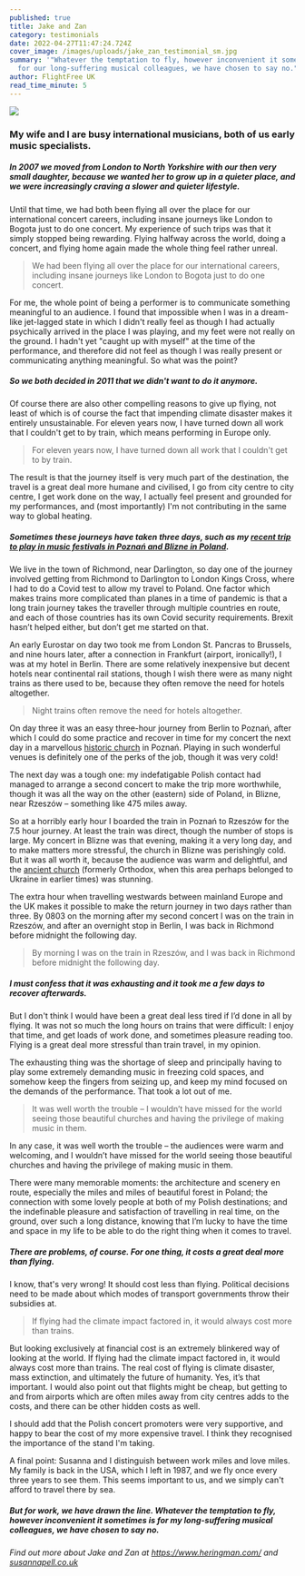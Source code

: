 ```yaml
---
published: true
title: Jake and Zan
category: testimonials
date: 2022-04-27T11:47:24.724Z
cover_image: /images/uploads/jake_zan_testimonial_sm.jpg
summary: '"Whatever the temptation to fly, however inconvenient it sometimes is
  for our long-suffering musical colleagues, we have chosen to say no." '
author: FlightFree UK
read_time_minute: 5
---
```

![](/images/uploads/jake-and-zan-testimonial.jpg)

### My wife and I are busy international musicians, both of us early music specialists.

##### In 2007 we moved from London to North Yorkshire with our then very small daughter, because we wanted her to grow up in a quieter place, and we were increasingly craving a slower and quieter lifestyle. 

Until that time, we had both been flying all over the place for our international concert careers, including insane journeys like London to Bogota just to do one concert. My experience of such trips was that it simply stopped being rewarding. Flying halfway across the world, doing a concert, and flying home again made the whole thing feel rather unreal. 

> We had been flying all over the place for our international careers, including insane journeys like London to Bogota just to do one concert.

For me, the whole point of being a performer is to communicate something meaningful to an audience. I found that impossible when I was in a dream-like jet-lagged state in which I didn't really feel as though I had actually psychically arrived in the place I was playing, and my feet were not really on the ground. I hadn't yet "caught up with myself" at the time of the performance, and therefore did not feel as though I was really present or communicating anything meaningful. So what was the point?

##### So we both decided in 2011 that we didn't want to do it anymore.

Of course there are also other compelling reasons to give up flying, not least of which is of course the fact that impending climate disaster makes it entirely unsustainable. For eleven years now, I have turned down all work that I couldn't get to by train, which means performing in Europe only. 

> For eleven years now, I have turned down all work that I couldn't get to by train.

The result is that the journey itself is very much part of the destination, the travel is a great deal more humane and civilised, I go from city centre to city centre, I get work done on the way, I actually feel present and grounded for my performances, and (most importantly) I'm not contributing in the same way to global heating. 

##### Sometimes these journeys have taken three days, such as my [recent trip to play in music festivals in Poznań and Blizne in Poland](https://threadreaderapp.com/thread/1445032917848268800.html). 

We live in the town of Richmond, near Darlington, so day one of the journey involved getting from Richmond to Darlington to London Kings Cross, where I had to do a Covid test to allow my travel to Poland. One factor which makes trains more complicated than planes in a time of pandemic is that a long train journey takes the traveller through multiple countries en route, and each of those countries has its own Covid security requirements. Brexit hasn’t helped either, but don’t get me started on that.

An early Eurostar on day two took me from London St. Pancras to Brussels, and nine hours later, after a connection in Frankfurt (airport, ironically!), I was at my hotel in Berlin. There are some relatively inexpensive but decent hotels near continental rail stations, though I wish there were as many night trains as there used to be, because they often remove the need for hotels altogether.

> Night trains often remove the need for hotels altogether.

On day three it was an easy three-hour journey from Berlin to Poznań, after which I could do some practice and recover in time for my concert the next day in a marvellous [historic church](https://photos.app.goo.gl/F1rhWg4ZgjHYrXwo7) in Poznań. Playing in such wonderful venues is definitely one of the perks of the job, though it was very cold!

The next day was a tough one: my indefatigable Polish contact had managed to arrange a second concert to make the trip more worthwhile, though it was all the way on the other (eastern) side of Poland, in Blizne, near Rzeszów – something like 475 miles away. 

So at a horribly early hour I boarded the train in Poznań to Rzeszów for the 7.5 hour journey. At least the train was direct, though the number of stops is large. My concert in Blizne was that evening, making it a very long day, and to make matters more stressful, the church in Blizne was perishingly cold. But it was all worth it, because the audience was warm and delightful, and the [ancient church](https://photos.app.goo.gl/PsppfhxVJr4eprCy6) (formerly Orthodox, when this area perhaps belonged to Ukraine in earlier times) was stunning.

The extra hour when travelling westwards between mainland Europe and the UK makes it possible to make the return journey in two days rather than three. By 0803 on the morning after my second concert I was on the train in Rzeszów, and after an overnight stop in Berlin, I was back in Richmond before midnight the following day.

> By morning I was on the train in Rzeszów, and I was back in Richmond before midnight the following day.

##### I must confess that it was exhausting and it took me a few days to recover afterwards.

But I don't think I would have been a great deal less tired if I’d done in all by flying. It was not so much the long hours on trains that were difficult: I enjoy that time, and get loads of work done, and sometimes pleasure reading too. Flying is a great deal more stressful than train travel, in my opinion.

The exhausting thing was the shortage of sleep and principally having to play some extremely demanding music in freezing cold spaces, and somehow keep the fingers from seizing up, and keep my mind focused on the demands of the performance. That took a lot out of me. 

> It was well worth the trouble – I wouldn’t have missed for the world seeing those beautiful churches and having the privilege of making music in them.

In any case, it was well worth the trouble – the audiences were warm and welcoming, and I wouldn’t have missed for the world seeing those beautiful churches and having the privilege of making music in them. 

There were many memorable moments: the architecture and scenery en route, especially the miles and miles of beautiful forest in Poland; the connection with some lovely people at both of my Polish destinations; and the indefinable pleasure and satisfaction of travelling in real time, on the ground, over such a long distance, knowing that I’m lucky to have the time and space in my life to be able to do the right thing when it comes to travel.

##### There are problems, of course. For one thing, it costs a great deal more than flying.

I know, that's very wrong! It should cost less than flying. Political decisions need to be made about which modes of transport governments throw their subsidies at.

> If flying had the climate impact factored in, it would always cost more than trains.

But looking exclusively at financial cost is an extremely blinkered way of looking at the world. If flying had the climate impact factored in, it would always cost more than trains. The real cost of flying is climate disaster, mass extinction, and ultimately the future of humanity. Yes, it’s that important. I would also point out that flights might be cheap, but getting to and from airports which are often miles away from city centres adds to the costs, and there can be other hidden costs as well.

I should add that the Polish concert promoters were very supportive, and happy to bear the cost of my more expensive travel. I think they recognised the importance of the stand I'm taking.

A final point: Susanna and I distinguish between work miles and love miles. My family is back in the USA, which I left in 1987, and we fly once every three years to see them. This seems important to us, and we simply can't afford to travel there by sea. 

##### But for work, we have drawn the line. Whatever the temptation to fly, however inconvenient it sometimes is for my long-suffering musical colleagues, we have chosen to say no.

*Find out more about Jake and Zan at <https://www.heringman.com/> and [susannapell.co.uk](http://susannapell.co.uk/)*